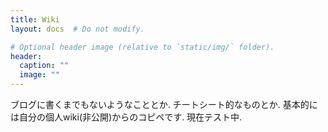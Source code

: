 ```yaml
---
title: Wiki
layout: docs  # Do not modify.

# Optional header image (relative to `static/img/` folder).
header:
  caption: ""
  image: ""
---
```

ブログに書くまでもないようなこととか. チートシート的なものとか.
基本的には自分の個人wiki(非公開)からのコピペです. 現在テスト中.